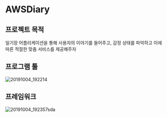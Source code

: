 # AWSDiary

## 프로젝트 목적
일기장 어플리케이션을 통해 사용자의 이야기를 들어주고, 감정 상태를 파악하고 이에 따른 적절한 맞춤 서비스를 제공해주자

## 프로그램 툴
![20191004_192214](https://user-images.githubusercontent.com/46624636/66200546-508b2280-e6dc-11e9-9c8c-10f4acd1935d.png)

## 프레임워크
![20191004_192357sda](https://user-images.githubusercontent.com/46624636/66200677-93e59100-e6dc-11e9-9829-c96a3086acfd.png)


